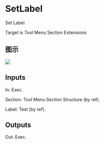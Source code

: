 # SetLabel

Set Label

Target is Tool Menu Section Extensions

## 图示

![]($-20221218-21140239.png)

## Inputs

In: Exec.

Section: Tool Menu Section Structure (by ref).

Label: Text (by ref).  

## Outputs

Out: Exec.

